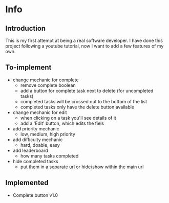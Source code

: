 # Info

## Introduction

This is my first attempt at being a real software developer. I have done this project following a youtube tutorial, now I want to add a few features of my own.

## To-implement

- change mechanic for complete
   - remove complete boolean
   - add a button for complete task next to delete (for uncompleted tasks)
   - completed tasks will be crossed out to the bottom of the list
   - completed tasks only have the delete button available
- change mechanic for edit
   - when clicking on a task you'll see details of it
   - add a 'Edit' button, which edits the fiels
- add priority mechanic
   - low, medium, high priority
- add difficulty mechanic
   - hard, doable, easy
- add leaderboard
   - how many tasks completed
- hide completed tasks
   - put them in a separate url or hide/show within the main url

## Implemented

- Complete button v1.0